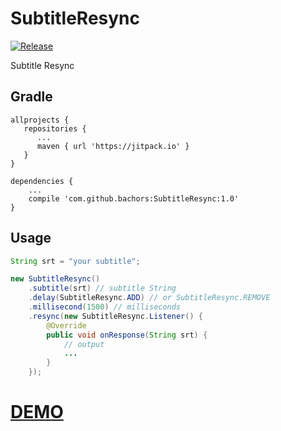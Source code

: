 # SubtitleResync
[![Release](https://jitpack.io/v/bachors/SubtitleResync.svg)](https://jitpack.io/#bachors/SubtitleResync)

Subtitle Resync

Gradle
------
```
allprojects {
   repositories {
      ...
      maven { url 'https://jitpack.io' }
   }
}
```
```
dependencies {
    ...
    compile 'com.github.bachors:SubtitleResync:1.0'
}
```

Usage
-----
```java
String srt = "your subtitle";

new SubtitleResync()
	.subtitle(srt) // subtitle String
	.delay(SubtitleResync.ADD) // or SubtitleResync.REMOVE
	.millisecond(1500) // milliseconds
	.resync(new SubtitleResync.Listener() {
        @Override
        public void onResponse(String srt) {
            // output
            ...
        }
    });
```

<a href="https://play.google.com/store/apps/details?id=com.ggstudio.subtitleeditor"><h1>DEMO</h1></a>
